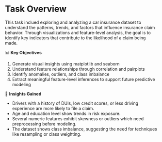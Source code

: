 # Task Overview
This task inclued exploring and analyzing a car insurance dataset to understand the patterns, trends, and factors that influence insurance claim behavior. 
Through visualizations and feature-level analysis, the goal is to identify key indicators that contribute to the likelihood of a claim being made.

📊 **Key Objectives**
1. Generate visual insights using matplotlib and seaborn
2. Understand feature relationships through correlation and pairplots
3. Identify anomalies, outliers, and class imbalance
4. Extract meaningful feature-level inferences to support future predictive modeling

🧠 **Insights Gained**
* Drivers with a history of DUIs, low credit scores, or less driving experience are more likely to file a claim.
* Age and education level show trends in risk exposure.
* Several numeric features exhibit skewness or outliers which need preprocessing before modeling.
* The dataset shows class imbalance, suggesting the need for techniques like resampling or class weighting.
